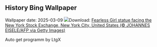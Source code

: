 ## History Bing Wallpaper
Wallpaper date: 2025-03-09
![](https://www.bing.com/th?id=OHR.FearlessWomen_EN-CA9880136828_UHD.jpg&w=1000)Download: [Fearless Girl statue facing the New York Stock Exchange, New York City, United States (© JOHANNES EISELE/AFP via Getty Images)](https://www.bing.com/th?id=OHR.FearlessWomen_EN-CA9880136828_UHD.jpg)

Auto get programm by LtgX
